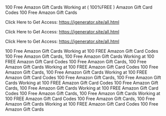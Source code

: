 100 Free Amazon Gift Cards Working at ( 100%FREE ) Amazon Gift Card Codes 100 Free Amazon Gift Cards

Click Here to Get Access: https://igenerator.site/all.html

Click Here to Get Access: https://igenerator.site/all.html

Click Here to Get Access: https://igenerator.site/all.html

100 Free Amazon Gift Cards Working at 100 FREE Amazon Gift Card Codes 100 Free Amazon Gift Cards, 100 Free Amazon Gift Cards Working at 100 FREE Amazon Gift Card Codes 100 Free Amazon Gift Cards, 100 Free Amazon Gift Cards Working at 100 FREE Amazon Gift Card Codes 100 Free Amazon Gift Cards, 100 Free Amazon Gift Cards Working at 100 FREE Amazon Gift Card Codes 100 Free Amazon Gift Cards, 100 Free Amazon Gift Cards Working at 100 FREE Amazon Gift Card Codes 100 Free Amazon Gift Cards, 100 Free Amazon Gift Cards Working at 100 FREE Amazon Gift Card Codes 100 Free Amazon Gift Cards, 100 Free Amazon Gift Cards Working at 100 FREE Amazon Gift Card Codes 100 Free Amazon Gift Cards, 100 Free Amazon Gift Cards Working at 100 FREE Amazon Gift Card Codes 100 Free Amazon Gift Cards
